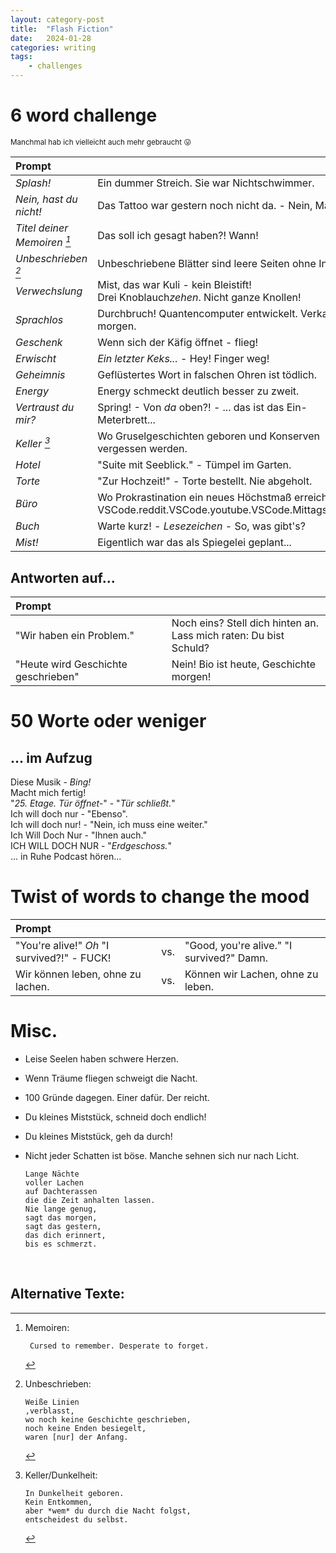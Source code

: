 ```yaml
---
layout: category-post
title:  "Flash Fiction"
date:   2024-01-28
categories: writing
tags:
    - challenges
---
```


# 6 word challenge

<sup> Manchmal hab ich vielleicht auch mehr gebraucht 😛 </sup>

| Prompt |  |
|:-----------|---------------|
| *Splash!* | Ein dummer Streich. Sie war Nichtschwimmer. |
| *Nein, hast du nicht!* | Das Tattoo war gestern noch nicht da. - Nein, Mama. |
| *Titel deiner Memoiren [^1]* | Das soll ich gesagt haben?! Wann! |
| *Unbeschrieben [^2]* | Unbeschriebene Blätter sind leere Seiten ohne Inhalt. |
| *Verwechslung* | Mist, das war Kuli - kein Bleistift! <br> Drei Knoblauch*zehen*. Nicht ganze Knollen! |
| *Sprachlos* | Durchbruch! Quantencomputer entwickelt. Verkauf ab morgen. |
| *Geschenk* | Wenn sich der Käfig öffnet - flieg! |
| *Erwischt* | *Ein letzter Keks...* - Hey! Finger weg! |
| *Geheimnis* | Geflüstertes Wort in falschen Ohren ist tödlich. |
| *Energy* | Energy schmeckt deutlich besser zu zweit. |
| *Vertraust du mir?* | Spring! - Von *da* oben?! - ... das ist das Ein-Meterbrett... |
| *Keller [^3]* | Wo Gruselgeschichten geboren und Konserven vergessen werden. |
| *Hotel* | "Suite mit Seeblick." - Tümpel im Garten.
| *Torte* | "Zur Hochzeit!" - Torte bestellt. Nie abgeholt. |
| *Büro* | Wo Prokrastination ein neues Höchstmaß erreicht. <br> VSCode.reddit.VSCode.youtube.VSCode.Mittagspause. |
| *Buch* | Warte kurz! - *Lesezeichen* - So, was gibt's? |
| *Mist!* | Eigentlich war das als Spiegelei geplant... |
 
## Antworten auf...

 | Prompt | |
 |:-------|---------|
 | "Wir haben ein Problem." | Noch eins? Stell dich hinten an. <br> Lass mich raten: Du bist Schuld? |
 | "Heute wird Geschichte geschrieben" | Nein! Bio ist heute, Geschichte morgen! |

# 50 Worte oder weniger
 
## ... im Aufzug
 
 Diese Musik - *Bing!* <br>
 Macht mich fertig! <br>
 "*25. Etage. Tür öffnet-*" - "*Tür schließt.*"  <br>
 Ich will doch nur - "Ebenso". <br>
 Ich will doch nur! - "Nein, ich muss eine weiter." <br>
 Ich Will Doch Nur - "Ihnen auch." <br>
 ICH WILL DOCH NUR - "*Erdgeschoss.*" <br>
 ... in Ruhe Podcast hören... <br>

# Twist of words to change the mood

| Prompt |  |  |
|:--------|------|----|
| "You're alive!" *Oh* "I survived?!" - FUCK! | vs. | "Good, you're alive." "I survived?" Damn. |
| Wir können leben, ohne zu lachen. | vs. | Können wir Lachen, ohne zu leben. |


# Misc.

- Leise Seelen haben schwere Herzen.
- Wenn Träume fliegen schweigt die Nacht.
- 100 Gründe dagegen. Einer dafür. Der reicht.
- Du kleines Miststück, schneid doch endlich!
- Du kleines Miststück, geh da durch!
- Nicht jeder Schatten ist böse. Manche sehnen sich nur nach Licht.

      Lange Nächte 
      voller Lachen 
      auf Dachterassen 
      die die Zeit anhalten lassen. 
      Nie lange genug, 
      sagt das morgen,
      sagt das gestern, 
      das dich erinnert, 
      bis es schmerzt. 

<br>

## Alternative Texte:

[^1]: Memoiren:

         Cursed to remember. Desperate to forget.
         
[^2]: Unbeschrieben: 

        Weiße Linien 
        ,verblasst, 
        wo noch keine Geschichte geschrieben, 
        noch keine Enden besiegelt, 
        waren [nur] der Anfang.

[^3]: Keller/Dunkelheit:

        In Dunkelheit geboren. 
        Kein Entkommen, 
        aber *wem* du durch die Nacht folgst, 
        entscheidest du selbst.

